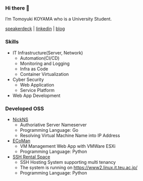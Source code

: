 ### Hi there 👋

I’m Tomoyuki KOYAMA who is a University Student.

[speakerdeck](https://speakerdeck.com/tomoyk) | [linkedin](https://www.linkedin.com/in/tomoyuki-koyama/) | [blog](https://blog.koyama.me/)

### Skills

- IT Infrastructure(Server, Network)
  - Automation(CI/CD)
  - Monitoring and Logging
  - Infra as Code
  - Container Virtualization
- Cyber Security
  - Web Application
  - Service Platform
- Web App Development

### Developed OSS

- [NickNS](https://github.com/cdsl-research/nickns)
  - Authoriative Server Nameserver
  - Programming Language: Go
  - Resolving Virtual Machine Name into IP Address
- [ECoMan](https://github.com/cdsl-research/ecoman)
  - VM Management Web App with VMWare ESXi
  - Programming Language: Python
- [SSH Rental Space](https://github.com/tomoyk/ssh-rental-space)
  - SSH Hosting System supporting multi tenancy
  - The system is running on https://www2.linux.it.teu.ac.jp/
  - Programming Language: Python
